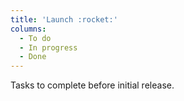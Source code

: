 ```yaml
---
title: 'Launch :rocket:'
columns:
  - To do
  - In progress
  - Done
---
```

Tasks to complete before initial release.